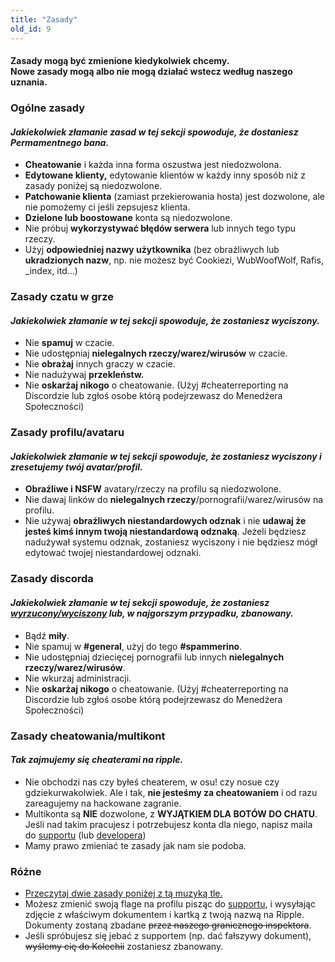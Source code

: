 ```yaml
---
title: "Zasady"
old_id: 9
---
```

<h4 class="cenetered">Zasady mogą być zmienione kiedykolwiek chcemy.<br>Nowe zasady mogą albo nie mogą działać wstecz według naszego uznania.</h4>

<h3><i class="game icon"></i> Ogólne zasady</h3>

#### _Jakiekolwiek złamanie zasad w tej sekcji spowoduje, że dostaniesz **Permamentnego bana**._

* **Cheatowanie** i każda inna forma oszustwa jest niedozwolona.
* **Edytowane klienty,** edytowanie klientów w każdy inny sposób niż z zasady poniżej są niedozwolone.
* **Patchowanie klienta** (zamiast przekierowania hosta) jest dozwolone, ale nie pomożemy ci jeśli zepsujesz klienta.
* **Dzielone lub boostowane** konta są niedozwolone.
* Nie próbuj **wykorzystywać błędów serwera** lub innych tego typu rzeczy.
* Użyj **odpowiedniej nazwy użytkownika** (bez obraźliwych lub **ukradzionych nazw**, np. nie możesz być Cookiezi, WubWoofWolf, Rafis, _index, itd...)

<h3><i class="comment icon"></i> Zasady czatu w grze</h3>

#### _Jakiekolwiek złamanie w tej sekcji spowoduje, że zostaniesz **wyciszony**._

* Nie **spamuj** w czacie.
* Nie udostępniaj **nielegalnych rzeczy/warez/wirusów** w czacie.
* Nie **obrażaj** innych graczy w czacie.
* Nie nadużywaj **przekleństw.**
* Nie **oskarżaj nikogo** o cheatowanie. (Użyj #cheaterreporting na Discordzie lub zgłoś osobe którą podejrzewasz do Menedżera Społeczności)


<h3><i class="user icon"></i> Zasady profilu/avataru</h3>

#### _Jakiekolwiek złamanie w tej sekcji spowoduje, że zostaniesz **wyciszony i zresetujemy twój avatar/profil**._

* **Obraźliwe i NSFW** avatary/rzeczy na profilu są niedozwolone.
* Nie dawaj linków do **nielegalnych rzeczy**/pornografii/warez/wirusów na profilu.
* Nie używaj **obraźliwych niestandardowych odznak** i nie **udawaj że jesteś kimś innym twoją niestandardową odznaką**. Jeżeli będziesz nadużywał systemu odznak, zostaniesz wyciszony i nie będziesz mógł edytować twojej niestandardowej odznaki.

<h3><i class="comment icon"></i> Zasady discorda</h3>

#### _Jakiekolwiek złamanie w tej sekcji spowoduje, że zostaniesz <u>wyrzucony/wyciszony</u> lub, w najgorszym przypadku, **zbanowany**._

* Bądź **miły**.
* Nie spamuj w **#general**, użyj do tego **#spammerino**.
* Nie udostępniaj dziecięcej pornografii lub innych **nielegalnych rzeczy/warez/wirusów**.
* Nie wkurzaj administracji.
* Nie **oskarżaj nikogo** o cheatowanie. (Użyj #cheaterreporting na Discordzie lub zgłoś osobe którą podejrzewasz do Menedżera Społeczności)

<h3><i class="file text outline icon"></i> Zasady cheatowania/multikont</h3>

#### _Tak zajmujemy się cheaterami na ripple._

* Nie obchodzi nas czy byłeś cheaterem, w osu! czy nosue czy gdziekurwakolwiek. 
Ale i tak, **nie jesteśmy za cheatowaniem** i od razu zareagujemy na hackowane zagranie.
* Multikonta są **NIE** dozwolone, z **WYJĄTKIEM DLA BOTÓW DO CHATU**.  Jeśli nad takim pracujesz i potrzebujesz konta dla niego, napisz maila do [supportu](mailto:support@ripple.moe) (lub [developera](mailto:howl@ripple.moe))
* Mamy prawo zmieniać te zasady jak nam sie podoba.

<h3><i class="list layout icon"></i> Różne</h3>

* [Przeczytaj dwie zasady poniżej z tą muzyką tle.](https://www.youtube.com/watch?v=OBQE_TNI7zw)
* Możesz zmienić swoją flage na profilu pisząc do [supportu](mailto:support@ripple.moe), i wysyłając zdjęcie z właściwym dokumentem i kartką z twoją nazwą na Ripple. Dokumenty zostaną zbadane ~~przez naszego granicznego inspektora~~.
* Jeśli spróbujesz się jebać z supportem (np. dać fałszywy dokument), ~~wyślemy cię do Kolechii~~ zostaniesz zbanowany.
